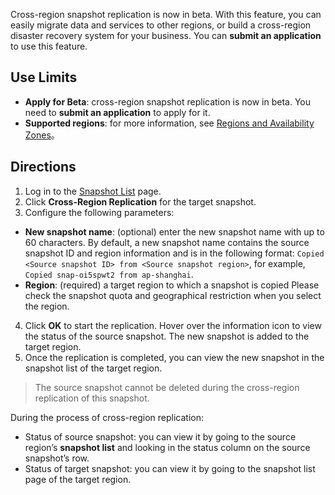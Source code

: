 Cross-region snapshot replication is now in beta. With this feature, you can easily migrate data and services to other regions, or build a cross-region disaster recovery system for your business.
You can **submit an application** to use this feature.

## Use Limits
- **Apply for Beta**: cross-region snapshot replication is now in beta. You need to **submit an application** to apply for it.
- **Supported regions**: for more information, see [Regions and Availability Zones](https://intl.cloud.tencent.com/document/product/362/32396)。


## Directions

1. Log in to the [Snapshot List](https://console.cloud.tencent.com/cvm/snapshot) page.
2. Click **Cross-Region Replication** for the target snapshot.
3. Configure the following parameters:
  - **New snapshot name**: (optional) enter the new snapshot name with up to 60 characters.
    By default, a new snapshot name contains the source snapshot ID and region information and is in the following format: `Copied <Source snapshot ID> from <Source snapshot region>`, for example, `Copied snap-oi5spwt2 from ap-shanghai`.
  - **Region**: (required) a target region to which a snapshot is copied
    Please check the snapshot quota and geographical restriction when you select the region.
4. Click **OK** to start the replication. Hover over the information icon to view the status of the source snapshot. The new snapshot is added to the target region.  
5. Once the replication is completed, you can view the new snapshot in the snapshot list of the target region.
> The source snapshot cannot be deleted during the cross-region replication of this snapshot.
>
 During the process of cross-region replication:
 - Status of source snapshot: you can view it by going to the source region’s **snapshot list** and looking in the status column on the source snapshot’s row.
 - Status of target snapshot: you can view it by going to the snapshot list page of the target region.
